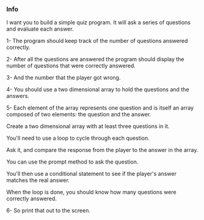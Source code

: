 ### Info

 I want you to build a simple quiz program. It will ask a series of questions and evaluate each answer.

1- The program should keep track of the number of questions answered correctly.

2- After all the questions are answered the program should display the number of questions that were correctly answered.

3- And the number that the player got wrong.

4- You should use a two dimensional array to hold the questions and the answers.

5- Each element of the array represents one question and is itself an array composed of two elements: the question and the answer.

Create a two dimensional array with at least three questions in it.

You'll need to use a loop to cycle through each question.

Ask it, and compare the response from the player to the answer in the array.

You can use the prompt method to ask the question.

You'll then use a conditional statement to see if the player's answer matches the real answer.

When the loop is done, you should know how many questions were correctly answered.

6- So print that out to the screen.